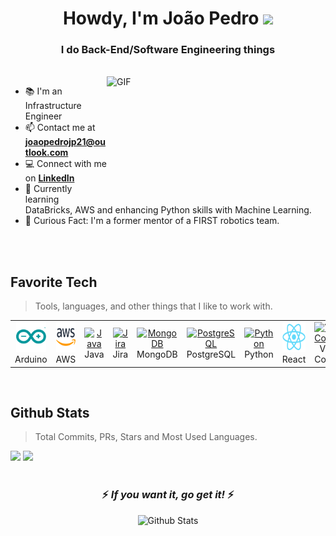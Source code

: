 <h1 align ="center">Howdy, I'm João Pedro <img src="https://media.giphy.com/media/hvRJCLFzcasrR4ia7z/giphy.gif" width="25px"> </h1> 
<h3 align="center">I do Back-End/Software Engineering things</h3>
<br>

<img align="right" height="200px" width="350px" alt="GIF" src="https://github.com/JPedroo/JPedroo/assets/90339129/5d7f4bc5-7ae0-416b-8070-965c9ced4c7c" />

- 📚 I'm an Infrastructure Engineer
- 📫 Contact me at <strong>joaopedrojp21@outlook.com</strong>
- 💻 Connect with me on <a href="https://linkedin.com/in/devjpedro"><strong>LinkedIn</strong></a>
- 🌱 Currently learning DataBricks, AWS and enhancing Python skills with Machine Learning.
- 🤖 Curious Fact: I'm a former mentor of a FIRST robotics team.

<br>
<br>

<h2 align="left" id="JPedroo-tech">Favorite Tech</h2>

> Tools, languages, and other things that I like to work with.
<table>
  <tr>
    <td align="center" width="96"> 
      <a href="#JPedroo-tech" >
        <img src="https://raw.githubusercontent.com/devicons/devicon/master/icons/arduino/arduino-original.svg" width="48" height="48" alt="Arduino" />
      </a>
      <br> Arduino
    </td>
     <td align="center" width="96"> 
      <a href="#JPedroo-tech" >
        <img src="https://github.com/devicons/devicon/blob/master/icons/amazonwebservices/amazonwebservices-original-wordmark.svg" width="48" height="48" alt="AWS" />
      </a>
      <br> AWS
    </td>
    <td align="center" width="96">
      <a href="#JPedroo-tech">
        <img src="https://github.com/JPedroo/JPedroo/assets/90339129/d54b6a89-4aae-4470-8b4b-9f7ca4d23622" width="48" height="48" alt="Java" />
      </a>
      <br> Java
    </td>
   <td align="center" width="96"> 
      <a href="#JPedroo-tech" >
        <img src="https://github.com/JPedroo/JPedroo/assets/90339129/c9bcff7c-919d-4a75-a809-dafb9de78506" width="48" height="48" alt="Jira" />
    </a>
      <br> Jira
    </td>
    <td align="center" width="96">
      <a href="#JPedroo--tech">
        <img src="https://github.com/JPedroo/JPedroo/assets/90339129/d6b38a4f-b64f-4373-a6c1-b2f1471a20be" width="48" height="48" alt="MongoDB" />
      </a>
      <br> MongoDB
    </td>
    <td align="center" width="96">
      <a href="#JPedroo-tech">
        <img src="https://github.com/JPedroo/JPedroo/assets/90339129/4d7503db-3ee5-41af-b09e-f9d29480f5f8" width="48" height="48" alt="PostgreSQL" />
      </a>
      <br> PostgreSQL
    </td>
    <td align="center" width="96">
      <a href="#JPedroo-tech" >
        <img src="https://github.com/JPedroo/JPedroo/assets/90339129/f345ca55-e98b-43ec-b152-738803ca7bdd" width="48" height="48" alt="Python" />
      </a>
      <br> Python
    </td>
    <td align="center' width="96">
      <a href="#JPedroo-tech">
        <img src="https://raw.githubusercontent.com/devicons/devicon/master/icons/react/react-original.svg" width="48" height="48" alt="React" />
      </a>
      <br> React
    </td>
    <td align="center" width="96"> 
      <a href="#JPedroo-tech" >
        <img src="https://github.com/JPedroo/JPedroo/assets/90339129/3f4eae28-c3d8-4919-86e3-1fcc33c17ba1" width="48" height="48" alt="VS Code" />
      </a>
      <br>VS Code
    </td>
    

</table>

<br>
<h2 align="left" id="JPedroo-stats">Github Stats</h2>

> Total Commits, PRs, Stars and Most Used Languages.
<div>
  <img height="170cm" src="https://github-readme-stats.vercel.app/api?username=JPedroo&show_icons=true&theme=dark" />
  <img height="170cm" src="https://github-readme-stats.vercel.app/api/top-langs/?username=JPedroo&layout=compact&count_private=true&theme=dark" />
</div>
<br>
<h3 align='center'>⚡️<i> If you want it, go get it! </i> ⚡</h3>
<p align="center">
        <img src="https://raw.githubusercontent.com/mayhemantt/mayhemantt/Update/svg/Bottom.svg" alt="Github Stats" />
</p>
